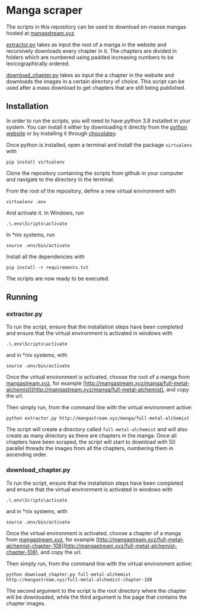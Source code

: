 # Manga scraper

The scripts in this repository can be used to download en-masse mangas hosted at [mangastream.xyz](http://mangastream.xyz).

[extractor.py](extractor.py) takes as input the root of a manga in the website and recursively downloads every chapter in it. The chapters
are divided in folders which are numbered using padded increasing numbers to be lexicographically ordered.

[download_chapter.py](download_chapter.py) takes as input the a chapter in the website and downloads the images in a certain
directory of choice. This script can be used after a mass download to get chapters that are still being published.

## Installation

In order to run the scripts, you will need to have python 3.8 installed in your system. You can install it either 
by downloading it directly from the [python website](https://www.python.org/downloads/) or by installing it through 
[chocolatey](https://chocolatey.org).

Once python is installed, open a terminal and install the package `virtualenv` with

```commandline
pip install virtualenv
```

Clone the repository containing the scripts from github in your computer and navigate to the directory in the terminal.

From the root of the repository, define a new virtual environment with

```commandline
virtualenv .env
```

And activate it. In Windows, run

```commandline
.\.env\Scripts\activate
```

In *nix systems, run

```shell script
source .env/bin/activate
```

Install all the dependencies with

```commandline
pip install -r requirements.txt
```

The scripts are now ready to be executed.

## Running

### extractor.py

To run the script, ensure that the installation steps have been completed and ensure that the virtual environment is 
activated in windows with

```commandline
.\.env\Scripts\activate
```

and in *nix systems, with

```shell script
source .env/bin/activate
```

Once the virtual environment is activated, choose the root of a manga from [mangastream.xyz](http://mangastream.xyz),
for example [http://mangastream.xyz/manga/full-metal-alchemist](http://mangastream.xyz/manga/full-metal-alchemist), and copy
the url.

Then simply run, from the command line with the virtual environment active:

```commandline
python extractor.py http://mangastream.xyz/manga/full-metal-alchemist
```

The script will create a directory called `full-metal-alchemist` and will also create as many directory as there are 
chapters in the manga. Once all chapters have been scraped, the script will start to download with 50 parallel threads
the images from all the chapters, numbering them in ascending order.

### download_chapter.py

To run the script, ensure that the installation steps have been completed and ensure that the virtual environment is 
activated in windows with

```commandline
.\.env\Scripts\activate
```

and in *nix systems, with

```shell script
source .env/bin/activate
```

Once the virtual environment is activated, choose a chapter of a manga from [mangastream.xyz](http://mangastream.xyz),
for example [http://mangastream.xyz/full-metal-alchemist-chapter-108](http://mangastream.xyz/full-metal-alchemist-chapter-108), and copy
the url.

Then simply run, from the command line with the virtual environment active:

```commandline
python download_chapter.py full-metal-alchemist http://mangastream.xyz/full-metal-alchemist-chapter-108
```

The second argument to the script is the root directory where the chapter will be downloaded, while the third argument
is the page that contains the chapter images.
